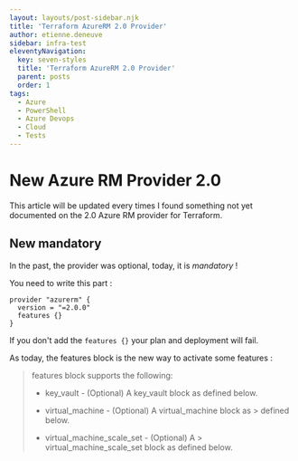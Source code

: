 ```yaml
---
layout: layouts/post-sidebar.njk
title: 'Terraform AzureRM 2.0 Provider'
author: etienne.deneuve
sidebar: infra-test
eleventyNavigation:
  key: seven-styles
  title: 'Terraform AzureRM 2.0 Provider'
  parent: posts
  order: 1
tags:
  - Azure
  - PowerShell
  - Azure Devops
  - Cloud
  - Tests
---
```


# New Azure RM Provider 2.0

This article will be updated every times I found something not yet documented on the 2.0 Azure RM provider for Terraform.

## New mandatory

In the past, the provider was optional, today, it is *mandatory* !

You need to write this part :

``` hcl
provider "azurerm" {
  version = "=2.0.0"
  features {}
}
```

If you don't add the `features {}` your plan and deployment will fail.

As today, the features block is the new way to activate some features :

> features block supports the following:
>
> - key_vault - (Optional) A key_vault block as defined below.
>
> - virtual_machine - (Optional) A virtual_machine block as > defined below.
>
> - virtual_machine_scale_set - (Optional) A > virtual_machine_scale_set block as defined below.

